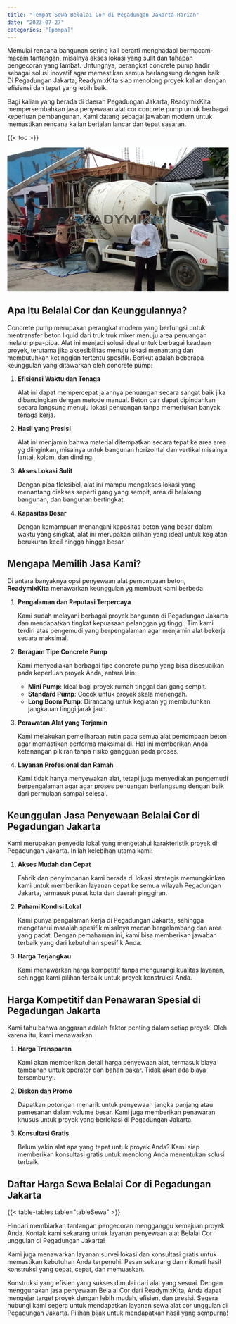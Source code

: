 ```yaml
---
title: "Tempat Sewa Belalai Cor di Pegadungan Jakarta Harian"
date: "2023-07-27"
categories: "[pompa]"
---
```


Memulai rencana bangunan sering kali berarti menghadapi bermacam-macam tantangan, misalnya akses lokasi yang sulit dan tahapan pengecoran yang lambat. Untungnya, perangkat concrete pump hadir sebagai solusi inovatif agar memastikan semua berlangsung dengan baik. Di Pegadungan Jakarta, ReadymixKita siap menolong proyek kalian dengan efisiensi dan tepat yang lebih baik.

Bagi kalian yang berada di daerah Pegadungan Jakarta, ReadymixKita mempersembahkan jasa penyewaan alat cor concrete pump untuk berbagai keperluan pembangunan. Kami datang sebagai jawaban modern untuk memastikan rencana kalian berjalan lancar dan tepat sasaran.

{{< toc >}}

![Tempat Sewa Belalai Cor di Pegadungan Jakarta Harian](/images/pompa/sewa-pompa-22.jpg)

## Apa Itu Belalai Cor dan Keunggulannya?

Concrete pump merupakan perangkat modern yang berfungsi untuk mentransfer beton liquid dari truk truk mixer menuju area penuangan melalui pipa-pipa. Alat ini menjadi solusi ideal untuk berbagai keadaan proyek, terutama jika aksesibilitas menuju lokasi menantang dan membutuhkan ketinggian tertentu spesifik. Berikut adalah beberapa keunggulan yang ditawarkan oleh concrete pump:

1. **Efisiensi Waktu dan Tenaga**

   Alat ini dapat mempercepat jalannya penuangan secara sangat baik jika dibandingkan dengan metode manual. Beton cair dapat dipindahkan secara langsung menuju lokasi penuangan tanpa memerlukan banyak tenaga kerja.

2. **Hasil yang Presisi**

   Alat ini menjamin bahwa material ditempatkan secara tepat ke area area yg diinginkan, misalnya untuk bangunan horizontal dan vertikal misalnya lantai, kolom, dan dinding.

3. **Akses Lokasi Sulit**

   Dengan pipa fleksibel, alat ini mampu mengakses lokasi yang menantang diakses seperti gang yang sempit, area di belakang bangunan, dan bangunan bertingkat.

4. **Kapasitas Besar**

   Dengan kemampuan menangani kapasitas beton yang besar dalam waktu yang singkat, alat ini merupakan pilihan yang ideal untuk kegiatan berukuran kecil hingga hingga besar.

## Mengapa Memilih Jasa Kami?

Di antara banyaknya opsi penyewaan alat pemompaan beton, **ReadymixKita** menawarkan keunggulan yg membuat kami berbeda:

1. **Pengalaman dan Reputasi Terpercaya**

   Kami sudah melayani berbagai proyek bangunan di Pegadungan Jakarta dan mendapatkan tingkat kepuasaan pelanggan yg tinggi. Tim kami terdiri atas pengemudi yang berpengalaman agar menjamin alat bekerja secara maksimal.

2. **Beragam Tipe Concrete Pump**

   Kami menyediakan berbagai tipe concrete pump yang bisa disesuaikan pada keperluan proyek Anda, antara lain:
   - **Mini Pump**: Ideal bagi proyek rumah tinggal dan gang sempit.
   - **Standard Pump**: Cocok untuk proyek skala menengah.
   - **Long Boom Pump**: Dirancang untuk kegiatan yg membutuhkan jangkauan tinggi jarak jauh.

3. **Perawatan Alat yang Terjamin**

   Kami melakukan pemeliharaan rutin pada semua alat pemompaan beton agar memastikan performa maksimal di. Hal ini memberikan Anda ketenangan pikiran tanpa risiko gangguan pada proses.

4. **Layanan Profesional dan Ramah**

   Kami tidak hanya menyewakan alat, tetapi juga menyediakan pengemudi berpengalaman agar agar proses penuangan berlangsung dengan baik dari permulaan sampai selesai.

## Keunggulan Jasa Penyewaan Belalai Cor di Pegadungan Jakarta

Kami merupakan penyedia lokal yang mengetahui karakteristik proyek di Pegadungan Jakarta. Inilah kelebihan utama kami:

1. **Akses Mudah dan Cepat**

   Fabrik dan penyimpanan kami berada di lokasi strategis memungkinkan kami untuk memberikan layanan cepat ke semua wilayah Pegadungan Jakarta, termasuk pusat kota dan daerah pinggiran.

2. **Pahami Kondisi Lokal**

   Kami punya pengalaman kerja di Pegadungan Jakarta, sehingga mengetahui masalah spesifik misalnya medan bergelombang dan area yang padat. Dengan pemahaman ini, kami bisa memberikan jawaban terbaik yang dari kebutuhan spesifik Anda.

3. **Harga Terjangkau**

   Kami menawarkan harga kompetitif tanpa mengurangi kualitas layanan, sehingga kami pilihan terbaik untuk proyek konstruksi Anda.

## Harga Kompetitif dan Penawaran Spesial di Pegadungan Jakarta

Kami tahu bahwa anggaran adalah faktor penting dalam setiap proyek. Oleh karena itu, kami menawarkan:

1. **Harga Transparan**

   Kami akan memberikan detail harga penyewaan alat, termasuk biaya tambahan untuk operator dan bahan bakar. Tidak akan ada biaya tersembunyi.

2. **Diskon dan Promo**

   Dapatkan potongan menarik untuk penyewaan jangka panjang atau pemesanan dalam volume besar. Kami juga memberikan penawaran khusus untuk proyek yang berlokasi di Pegadungan Jakarta.

3. **Konsultasi Gratis**

   Belum yakin alat apa yang tepat untuk proyek Anda? Kami siap memberikan konsultasi gratis untuk menolong Anda menentukan solusi terbaik.

## Daftar Harga Sewa Belalai Cor di Pegadungan Jakarta

{{< table-tables table="tableSewa" >}}

Hindari membiarkan tantangan pengecoran mengganggu kemajuan proyek Anda. Kontak kami sekarang untuk layanan penyewaan alat Belalai Cor unggulan di Pegadungan Jakarta!

Kami juga menawarkan layanan survei lokasi dan konsultasi gratis untuk memastikan kebutuhan Anda terpenuhi. Pesan sekarang dan nikmati hasil konstruksi yang cepat, cepat, dan memuaskan.

Konstruksi yang efisien yang sukses dimulai dari alat yang sesuai. Dengan menggunakan jasa penyewaan Belalai Cor dari ReadymixKita, Anda dapat mengejar target proyek dengan lebih mudah, efisien, dan presisi. Segera hubungi kami segera untuk mendapatkan layanan sewa alat cor unggulan di Pegadungan Jakarta. Pilihan bijak untuk mendapatkan hasil yang sempurna!